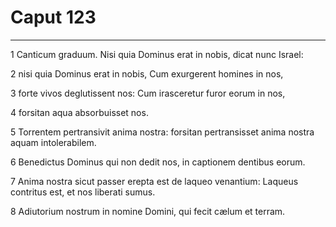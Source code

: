 # Caput 123

***

1 Canticum graduum. Nisi quia Dominus erat in nobis, dicat nunc Israel:

2 nisi quia Dominus erat in nobis, Cum exurgerent homines in nos,

3 forte vivos deglutissent nos: Cum irasceretur furor eorum in nos,

4 forsitan aqua absorbuisset nos.

5 Torrentem pertransivit anima nostra: forsitan pertransisset anima nostra aquam intolerabilem.

6 Benedictus Dominus qui non dedit nos, in captionem dentibus eorum.

7 Anima nostra sicut passer erepta est de laqueo venantium: Laqueus contritus est, et nos liberati sumus.

8 Adiutorium nostrum in nomine Domini, qui fecit cælum et terram.


